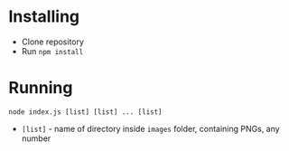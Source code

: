 # Installing
* Clone repository
* Run `npm install`

# Running
`node index.js [list] [list] ... [list]`
* `[list]` - name of directory inside `images` folder, containing PNGs, any number
